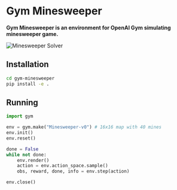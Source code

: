 # Gym Minesweeper
**Gym Minesweeper is an environment for OpenAI Gym simulating minesweeper game.**

![Minesweeper Solver](https://jeffreyyao.github.io/images/minesweeper_solver.gif)

## Installation

```bash
cd gym-minesweeper
pip install -e .
```

## Running

```python
import gym

env = gym.make("Minesweeper-v0") # 16x16 map with 40 mines
env.init()
env.reset()

done = False
while not done:
    env.render()
    action = env.action_space.sample()
    obs, reward, done, info = env.step(action)

env.close()
```
